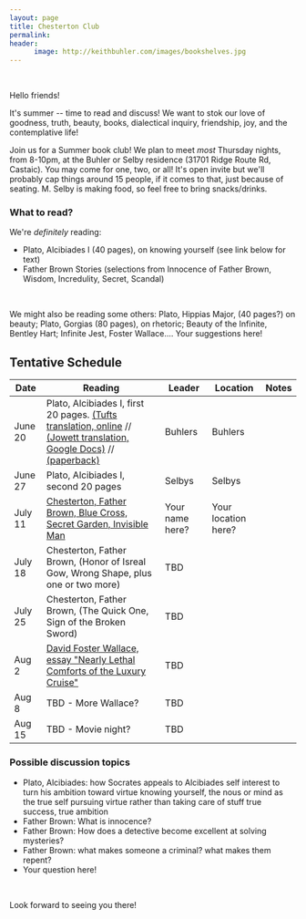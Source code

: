 ```yaml
---
layout: page
title: Chesterton Club
permalink: 
header:
      image: http://keithbuhler.com/images/bookshelves.jpg
---
```

<br>

Hello friends! 


It's summer -- time to read and discuss! We want to stok our love of goodness, truth, beauty, books, dialectical inquiry, friendship, joy, and the contemplative life!

Join us for a Summer book club!  We plan to meet *most* Thursday nights, from 8-10pm, at the Buhler or Selby residence (31701 Ridge Route Rd, Castaic). You may come for one, two, or all! It's open invite but we'll probably cap things around 15 people, if it comes to that, just because of seating. M. Selby is making food, so feel free to bring snacks/drinks. 


### What to read? 

We're *definitely* reading: 

* Plato, Alcibiades I (40 pages), on knowing yourself (see link below for text)
* Father Brown Stories (selections from Innocence of Father Brown, Wisdom, Incredulity, Secret, Scandal)


<br> 

We might also be reading some others: Plato, Hippias Major, (40 pages?)  on beauty; Plato, Gorgias (80 pages), on rhetoric; Beauty of the Infinite, Bentley Hart; Infinite Jest, Foster Wallace.... Your suggestions here!


## Tentative Schedule

| Date    | Reading                                                                                                                                                         | Leader  | Location | Notes |
|---------|-----------------------------------------------------------------------------------------------------------------------------------------------------------------|---------|----------|-------|
| June 20 | Plato, Alcibiades I, first 20 pages. [(Tufts translation, online](http://www.perseus.tufts.edu/hopper/text?doc=Perseus%3Atext%3A1999.01.0176%3Atext%3DAlc.+1%3Asection%3D103a) //  [(Jowett translation, Google Docs)](https://docs.google.com/document/d/1aDtFZnzcagH2ddFE0rlyPhAvucY0WQLjE_P9Yoo7UzI/edit?usp=sharing) //  [(paperback)](https://www.amazon.com/Alcibiades-I-Plato/dp/1518672353/ref=sr_1_2?keywords=alcibiades+i&qid=1560556330&s=gateway&sr=8-2)             | Buhlers | Buhlers  |       |
| June 27 | Plato, Alcibiades I, second 20 pages                                                                                                                            | Selbys  | Selbys   |       |
| July 11 | [Chesterton, Father Brown, Blue Cross, Secret Garden, Invisible Man](http://www.gkc.org.uk/gkc/books/)                                                          | Your name here?     |  Your location here?         |       |
| July 18 | Chesterton, Father Brown, (Honor of Isreal Gow, Wrong Shape, plus one or two more)                                                                              | TBD     |          |       |
| July 25 | Chesterton, Father Brown, (The Quick One, Sign of the Broken Sword)                                                                                             | TBD     |          |       |
| Aug 2   | [David Foster Wallace, essay "Nearly Lethal Comforts of the Luxury Cruise"](https://harpers.org/wp-content/uploads/2008/09/HarpersMagazine-1996-01-0007859.pdf) | TBD     |          |       |
| Aug 8   | TBD - More Wallace?                                                                                                                                             | TBD     |          |       |
| Aug 15  | TBD - Movie night?                                                                                                                                              | TBD     |          |       |



### Possible discussion topics

* Plato, Alcibiades: how Socrates appeals to Alcibiades self interest to turn his ambition toward virtue knowing yourself, the nous or mind as the true self pursuing virtue rather than taking care of stuff true success, true ambition 
* Father Brown: What is innocence?
* Father Brown: How does a detective become excellent at solving mysteries? 
* Father Brown: what makes someone a criminal? what makes them repent? 
* Your question here!



<br> 

Look forward to seeing you there!
